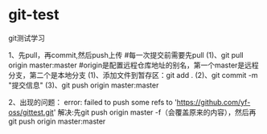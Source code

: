 # git-test
git测试学习

1、先pull，再commit,然后push上传
#每一次提交前需要先pull
(1)、git pull origin master:master
#origin是配置远程仓库地址的别名，第一个master是远程分支，第二个是本地分支
(1)、添加文件到暂存区：git add .
(2)、git commit -m "提交信息"
(3)、git push origin master:master

2、出现的问题：
error: failed to push some refs to 'https://github.com/yf-oss/gittest.git'
解决:先git push origin master -f（会覆盖原来的内容），然后再git push origin master:master